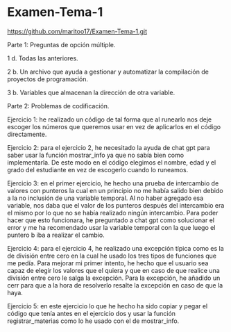 # Examen-Tema-1
https://github.com/maritoo17/Examen-Tema-1.git

Parte 1: Preguntas de opción múltiple.

1 d. Todas las anteriores. 

2 b. Un archivo que ayuda a gestionar y automatizar la compilación de proyectos de programación. 

3 b. Variables que almacenan la dirección de otra variable.


Parte 2: Problemas de codificación.

Ejercicio 1: he realizado un código de tal forma que al runearlo nos deje escoger los números que queremos usar en vez de aplicarlos en el código directamente.

Ejercicio 2: para el ejercicio 2, he necesitado la ayuda de chat gpt para saber usar la función mostrar_info ya que no sabía bien como implementarla. De este modo en el código elegimos el nombre, edad y el grado del estudiante en vez de escogerlo cuando lo runeamos.

Ejercicio 3: en el primer ejercicio, he hecho una prueba de intercambio de valores con punteros la cual en un principio no me había salido bien debido a la no inclusión de una variable temporal. Al no haber agregado esa variable, nos daba que el valor de los punteros después del intercambio era el mismo por lo que no se había realizado ningún intercambio. Para poder hacer que esto funcionara, he preguntado a chat gpt como solucionar el error y me ha recomendado usar la variable temporal con la que luego el puntero b iba a realizar el cambio.

Ejercicio 4: para el ejercicio 4, he realizado una excepción típica como es la de división entre cero en la cual he usado los tres tipos de funciones que me pedía. Para mejorar mi primer intento, he hecho que el usuario sea capaz de elegir los valores que el quiera y que en caso de que realice una división entre cero le salga la excepción. Para la excepción, he añadido un cerr para que a la hora de resolverlo resalte la excepción en caso de que la haya.

Ejercicio 5: en este ejercicio lo que he hecho ha sido copiar y pegar el código que tenía antes en el ejercicio dos y usar la función registrar_materias como lo he usado con el de mostrar_info.


